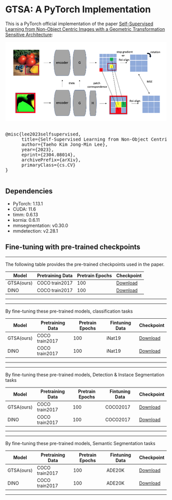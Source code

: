 # GTSA: A PyTorch Implementation

This is a PyTorch official implementation of the paper [Self-Supervised Learning from Non-Object Centric Images with a Geometric Transformation Sensitive Architecture](http://arxiv.org/abs/2304.08014):


![Example Image](/images/GTSA.png "Example Image Titl")



<pre>

@misc{lee2023selfsupervised,
      title={Self-Supervised Learning from Non-Object Centric Images with a Geometric Transformation Sensitive Architecture}, 
      author={Taeho Kim Jong-Min Lee},
      year={2023},
      eprint={2304.08014},
      archivePrefix={arXiv},
      primaryClass={cs.CV}
}

</pre>

## Dependencies

- PyTorch: 1.13.1
- CUDA: 11.6
- timm: 0.6.13
- kornia: 0.6.11
- mmsegmentation: v0.30.0
- mmdetection: v2.28.1

## Fine-tuning with pre-trained checkpoints
____________________________________________________________________________________________
The following table provides the pre-trained checkpoints used in the paper.

| Model | Pretraining Data | Pretrain Epochs | Checkpoint |
|-------|-----------------|----------------|------------|
| GTSA(ours) | COCO train2017 | 100 | [Download](https://drive.google.com/file/d/1Cjwl2dp5wNiUFeyPQAw8K8FtVVXyjDB8/view?usp=sharing) |
| DINO| COCO train2017  | 100 | [Download](https://example.com/checkpoint_2) |
____________________________________________________________________________________________
____________________________________________________________________________________________
By fine-tuning these pre-trained models, classification tasks

| Model | Pretraining Data | Pretrain Epochs | Fintuning Data |  Checkpoint |
|-------|-----------------|----------------|----------------|------------|
| GTSA(ours) | COCO train2017 | 100 | iNat19 | [Download](https://example.com/checkpoint_1) |
| DINO| COCO train2017  | 100 | iNat19 |  [Download](https://example.com/checkpoint_2) |
____________________________________________________________________________________________

____________________________________________________________________________________________
By fine-tuning these pre-trained models, Detection & Instace Segmentation tasks

| Model | Pretraining Data | Pretrain Epochs | Fintuning Data |  Checkpoint |
|-------|-----------------|----------------|----------------|------------|
| GTSA(ours) | COCO train2017 | 100 | COCO2017 | [Download](https://example.com/checkpoint_1) |
| DINO| COCO train2017  | 100 | COCO2017 |  [Download](https://example.com/checkpoint_2) |
____________________________________________________________________________________________

____________________________________________________________________________________________

By fine-tuning these pre-trained models, Semantic Segmentation tasks

| Model | Pretraining Data | Pretrain Epochs | Fintuning Data |  Checkpoint |
|-------|-----------------|----------------|----------------|------------|
| GTSA(ours) | COCO train2017 | 100 | ADE20K | [Download](https://example.com/checkpoint_1) |
| DINO| COCO train2017  | 100 | ADE20K |  [Download](https://example.com/checkpoint_2) |
____________________________________________________________________________________________




